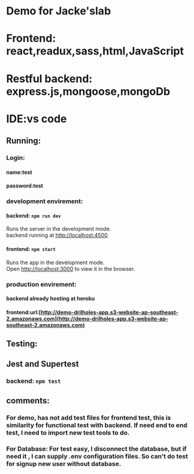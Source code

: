 #  Demo for Jacke'slab
#  Frontend: react,readux,sass,html,JavaScript
#  Restful backend: express.js,mongoose,mongoDb
#  IDE:vs code

## Running:
### Login:
#### name:test
#### password:test
### development envirement:
#### backend: `npm run dev `
Runs the server in the development mode.<br>
backend running at [http://localhost:4500](http://localhost:4500).
#### frontend: `npm start`
Runs the app in the development mode.<br>
Open [http://localhost:3000](http://localhost:3000) to view it in the browser.
### production envirement:
#### backend already hosting at heroku
#### frontend:url:[http://demo-drilholes-app.s3-website-ap-southeast-2.amazonaws.com](http://demo-drilholes-app.s3-website-ap-southeast-2.amazonaws.com)
## Testing:
## Jest and Supertest
### backend: `npm test`
## comments:
### For demo, has not add test files for frontend test, this is similarity for functional test with backend. If need end to end test, I need to import new test tools to do.
### For Database: For test easy, I disconnect the database, but if need it , I can supply .env configuration files. So can't do test for signup new user without database.

